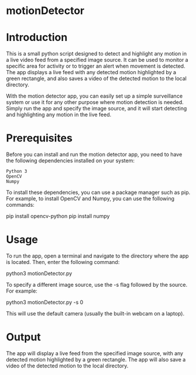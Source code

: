# motionDetector

# Introduction

This is a small python script designed to detect and highlight any motion in a live video feed from a specified image source. It can be used to monitor a specific area for activity or to trigger an alert when movement is detected. The app displays a live feed with any detected motion highlighted by a green rectangle, and also saves a video of the detected motion to the local directory.

With the motion detector app, you can easily set up a simple surveillance system or use it for any other purpose where motion detection is needed. Simply run the app and specify the image source, and it will start detecting and highlighting any motion in the live feed.

# Prerequisites

Before you can install and run the motion detector app, you need to have the following dependencies installed on your system:

    Python 3
    OpenCV
    Numpy

To install these dependencies, you can use a package manager such as pip. For example, to install OpenCV and Numpy, you can use the following commands:

pip install opencv-python
pip install numpy

# Usage

To run the app, open a terminal and navigate to the directory where the app is located. Then, enter the following command:

python3 motionDetector.py

To specify a different image source, use the -s flag followed by the source. For example:

python3 motionDetector.py -s 0

This will use the default camera (usually the built-in webcam on a laptop).
# Output

The app will display a live feed from the specified image source, with any detected motion highlighted by a green rectangle. The app will also save a video of the detected motion to the local directory.
